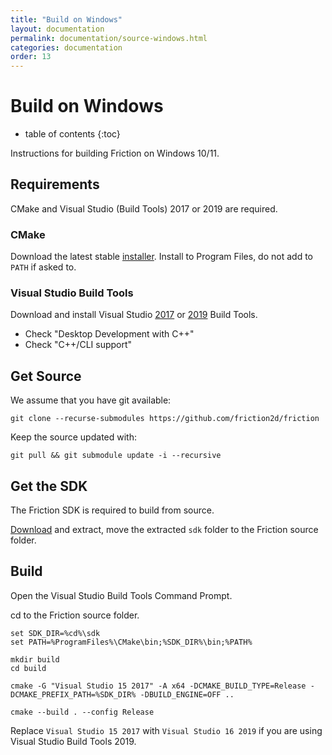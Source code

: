 ```yaml
---
title: "Build on Windows"
layout: documentation
permalink: documentation/source-windows.html
categories: documentation
order: 13
---
```


# Build on Windows

* table of contents
{:toc}

Instructions for building Friction on Windows 10/11.

## Requirements

CMake and Visual Studio (Build Tools) 2017 or 2019 are required.

### CMake

Download the latest stable [installer](https://cmake.org/cmake/download). Install to Program Files, do not add to `PATH` if asked to.

### Visual Studio Build Tools

Download and install Visual Studio [2017](https://aka.ms/vs/15/release/vs_buildtools.exe) or [2019](https://aka.ms/vs/16/release/vs_buildtools.exe) Build Tools.

* Check "Desktop Development with C++"
* Check "C++/CLI support"

## Get Source

We assume that you have git available:

```
git clone --recurse-submodules https://github.com/friction2d/friction
```

Keep the source updated with:

```
git pull && git submodule update -i --recursive
```

## Get the SDK

The Friction SDK is required to build from source.

[Download](https://github.com/friction2d/friction-sdk/releases/download/v1.0.0/friction-sdk-1.0.0r2-windows-x64.7z) and extract, move the extracted `sdk` folder to the Friction source folder.

## Build

Open the Visual Studio Build Tools Command Prompt.

cd to the Friction source folder.

```shell
set SDK_DIR=%cd%\sdk
set PATH=%ProgramFiles%\CMake\bin;%SDK_DIR%\bin;%PATH%

mkdir build
cd build

cmake -G "Visual Studio 15 2017" -A x64 -DCMAKE_BUILD_TYPE=Release -DCMAKE_PREFIX_PATH=%SDK_DIR% -DBUILD_ENGINE=OFF ..

cmake --build . --config Release
```

Replace `Visual Studio 15 2017` with `Visual Studio 16 2019` if you are using Visual Studio Build Tools 2019.
